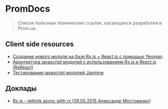 # PromDocs
> Список полезных технических ссылок, касающихся разработки в Prom.ua.

## Client side resources
- [Создание нового модуля на базе Rx.js + React.js с помощью Yeoman](https://github.com/Prom-ua/PromDocs/blob/master/ClientSide/new_module_with_yeoman.md)
- [Архитектура javascript модулей с использованием Rx.js и React.js (RxReact)](https://github.com/Prom-ua/PromDocs/blob/master/ClientSide/rxreact_modules_architecture_overview.md)
- [Тестирование javascript модулей Jasmine](https://github.com/Prom-ua/PromDocs/blob/master/ClientSide/testing_jasmine.md)

## Доклады
- [Rx.js - rethink async with rx (29.05.2015 Александр Мостовенко)](https://github.com/Prom-ua/PromDocs/blob/master/Talks/rxjs_who_where_and_why.pdf)
